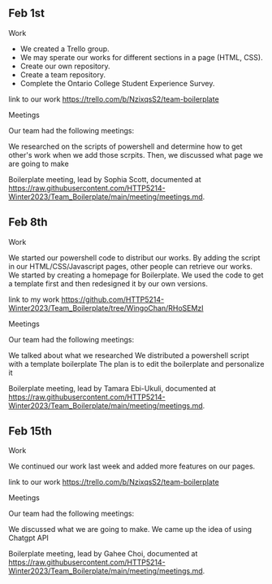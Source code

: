 ## Feb 1st

Work

- We created a Trello group.
- We may sperate our works for different sections in a page (HTML, CSS).
- Create our own repository.
- Create a team repository.
- Complete the Ontario College Student Experience Survey.

link to our work https://trello.com/b/NzixqsS2/team-boilerplate


Meetings

Our team had the following meetings:

We researched on the scripts of powershell and determine how to get other's work
when we add those scrpits. Then, we discussed what page we are going to make

Boilerplate meeting,
lead by Sophia Scott,
documented at https://raw.githubusercontent.com/HTTP5214-Winter2023/Team_Boilerplate/main/meeting/meetings.md.

## Feb 8th

Work

We started our powershell code to distribut our works. By adding the script in our HTML/CSS/Javascript
pages, other people can retrieve our works. We started by creating a homepage for Boilerplate. We used the
code to get a template first and then redesigned it by our own versions.

link to my work https://github.com/HTTP5214-Winter2023/Team_Boilerplate/tree/WingoChan/RHoSEMzI

Meetings

Our team had the following meetings:

We talked about what we researched
We distributed a powershell script with a template boilerplate
The plan is to edit the boilerplate and personalize it

Boilerplate meeting,
lead by Tamara Ebi-Ukuli,
documented at https://raw.githubusercontent.com/HTTP5214-Winter2023/Team_Boilerplate/main/meeting/meetings.md.

## Feb 15th

Work

We continued our work last week and added more features on our pages.

link to our work https://trello.com/b/NzixqsS2/team-boilerplate

Meetings

Our team had the following meetings:

We discussed what we are going to make. We came up the idea of using Chatgpt API

Boilerplate meeting,
lead by Gahee Choi,
documented at https://raw.githubusercontent.com/HTTP5214-Winter2023/Team_Boilerplate/main/meeting/meetings.md.
